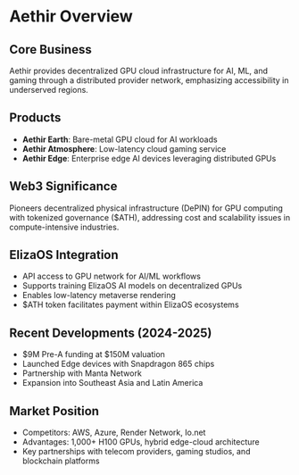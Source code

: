 # Aethir Overview

## Core Business
Aethir provides decentralized GPU cloud infrastructure for AI, ML, and gaming through a distributed provider network, emphasizing accessibility in underserved regions.

## Products
- **Aethir Earth**: Bare-metal GPU cloud for AI workloads
- **Aethir Atmosphere**: Low-latency cloud gaming service
- **Aethir Edge**: Enterprise edge AI devices leveraging distributed GPUs

## Web3 Significance
Pioneers decentralized physical infrastructure (DePIN) for GPU computing with tokenized governance ($ATH), addressing cost and scalability issues in compute-intensive industries.

## ElizaOS Integration
- API access to GPU network for AI/ML workflows
- Supports training ElizaOS AI models on decentralized GPUs
- Enables low-latency metaverse rendering
- $ATH token facilitates payment within ElizaOS ecosystems

## Recent Developments (2024-2025)
- $9M Pre-A funding at $150M valuation
- Launched Edge devices with Snapdragon 865 chips
- Partnership with Manta Network
- Expansion into Southeast Asia and Latin America

## Market Position
- Competitors: AWS, Azure, Render Network, Io.net
- Advantages: 1,000+ H100 GPUs, hybrid edge-cloud architecture
- Key partnerships with telecom providers, gaming studios, and blockchain platforms

